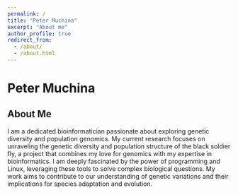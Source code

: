 ```yaml
---
permalink: /
title: "Peter Muchina"
excerpt: "About me"
author_profile: true
redirect_from: 
  - /about/
  - /about.html
---
```


# Peter Muchina

## About Me

I am a dedicated bioinformatician passionate about exploring genetic diversity and population genomics. My current research focuses on unraveling the genetic diversity and population structure of the black soldier fly, a project that combines my love for genomics with my expertise in bioinformatics. I am deeply fascinated by the power of programming and Linux, leveraging these tools to solve complex biological questions. My work aims to contribute to our understanding of genetic variations and their implications for species adaptation and evolution.